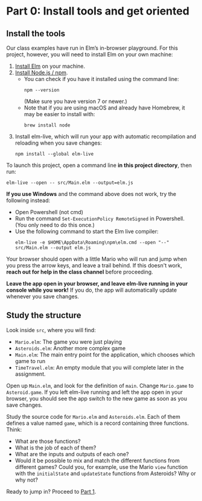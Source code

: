# Part 0: Install tools and get oriented

## Install the tools

Our class examples have run in Elm’s in-browser playground. For this project, however, you will need to install Elm on your own machine:

1. [Install Elm](https://guide.elm-lang.org/install/elm.html) on your machine.
2. [Install Node.js / npm](https://nodejs.org/en/download/).
    - You can check if you have it installed using the command line:
        ```
        npm --version
        ```
      (Make sure you have version 7 or newer.)
    - Note that if you are using macOS and already have Homebrew, it may be easier to install with:
        ```
        brew install node
        ```
3. Install elm-live, which will run your app with automatic recompilation and reloading when you save changes:
    ```
    npm install --global elm-live
    ```

To launch this project, open a command line **in this project directory**, then run:

    elm-live --open -- src/Main.elm --output=elm.js

**If you use Windows** and the command above does not work, try the following instead:

- Open Powershell (not cmd)
- Run the command `Set-ExecutionPolicy RemoteSigned` in Powershell. (You only need to do this once.)
- Use the following command to start the Elm live compiler:
  ```
  elm-live -e $HOME\AppData\Roaming\npm\elm.cmd --open "--" src/Main.elm --output elm.js
  ```


Your browser should open with a little Mario who will run and jump when you press the arrow keys, and leave a trail behind. If this doesn't work, **reach out for help in the class channel** before proceeding.

**Leave the app open in your browser, and leave elm-live running in your console while you work!** If you do, the app will automatically update whenever you save changes.

## Study the structure

Look inside `src`, where you will find:

- `Mario.elm`: The game you were just playing
- `Asteroids.elm`: Another more complex game
- `Main.elm`: The main entry point for the application, which chooses which game to run
- `TimeTravel.elm`: An empty module that you will complete later in the assignment.

Open up `Main.elm`, and look for the definition of `main`. Change `Mario.game` to `Asteroid.game`. If you left elm-live running and left the app open in your browser, you should see the app switch to the new game as soon as you save changes.

Study the source code for `Mario.elm` and `Asteroids.elm`. Each of them defines a value named `game`, which is a record containing three functions. Think:

- What are those functions?
- What is the job of each of them?
- What are the inputs and outputs of each one?
- Would it be possible to mix and match the different functions from different games? Could you, for example, use the Mario `view` function with the `initialState` and `updateState` functions from Asteroids? Why or why not?

Ready to jump in? Proceed to [Part 1](1-small-change.md).
